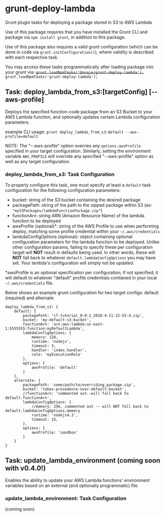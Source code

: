 # grunt-deploy-lambda
Grunt plugin tasks for deploying a package stored in S3 to AWS Lambda

Use of this package requires that you have installed the Grunt CLI and package via `npm install grunt`, in addition to this package.

Use of this package also requires a valid grunt configuration (which can be done in code via `grunt.initConfiguration()`), where validity is described with each respective task.

You may access these tasks programmatically after loading package into your grunt via: ~~`grunt.loadNpmTasks('@onaje/grunt-deploy-lambda');`~~
`grunt.loadNpmTasks('grunt-deploy-lambda');`

## Task: deploy_lambda_from_s3:[targetConfig] [--aws-profile]
Deploys the specified function-code package from an S3 Bucket to your AWS Lambda function, and optionally updates certain Lambda configuration parameters.

example CLI usage: `grunt deploy_lambda_from_s3:default --aws-profile=default`

NOTE: The "--aws-profile" option overries any `options.awsProfile` specified in your target configuration.
Similarly, setting the environment variable `AWS_PROFILE` will override any specified "--aws-profile" option as well as any target configuration.

### deploy_lambda_from_s3: Task Configuration 
To properly configure this task, one must specify at least a `default` task configuration for the following configuration parameters:
 - bucket: string of the S3 bucket containing the desired package
 - packagePath: string of the path to the zipped package within S3 (ex: `"myS3Packages/lambdaFunctionPackage.zip"`)
 - functionArn: string ARN (Amazon Resource Name) of the lambda function to be deployed
 - awsProfile (optional)*: string of the AWS Profile to use when performing deploy, matching some profile credential within your `~/.aws/credentials`
 - lambdaConfigOptions (optional): object containing optional configuration parameters for the lambda function to be deployed. Unlike other configuration params, failing to specify these per configuration target will **NOT** result in defaults being used. In other words, these will **NOT** fall back to whatever `default.lambdaConfigOptions` you may have set. Your lambda's configuration will simply not be updated.

*awsProfile is an optional specificaiton per configuration; if not specified, it will default to whatever "default" profile credentials
contianed in your local `~/.aws/credentials` file.

Below shows an example grunt configuration for two target configs: default (required) and alternate:

    deploy_lambda_from_s3: {
        default: {
            packagePath: 'cf-tutorial_0-0-1_2018-4-11-12-53-4.zip',
            bucket: 'my-default-s3-bucket',
            functionArn: 'arn:aws:lambda:us-east-1:5555555:function:myDefaultLambda',
            lambdaConfigOptions: {
                memory: 128,
                runtime: 'nodejs',
                timeout: 3,
                handler: 'index.handler',
                role: 'myExecutionRole'
            },
            options: {
                awsProfile: 'default'
            }
        },
        alternate: {
            packagePath: 'some/path/to/overriding_package.zip',
            bucket: 'takes-presedence-over-default-bucket',
            //functionArn: 'commented out--will fall back to default.functionArn',
            lambdaConfigOptions: {
                //memory: 256, commented out -- will NOT fall back to default.lambdaConfigOptions.memory
                runtime: 'nodejs4.3',
                timeout: 15,
            },
            options: {
                awsProfile: 'sandbox'
            }
        }
    }

## Task: update_lambda_environment (coming soon with v0.4.0!)
Enables the ability to update your AWS Lambda functions' environment variables based on an external (and optionally programmatic) file.

### update_lambda_environment: Task Configuration
(coming soon)

